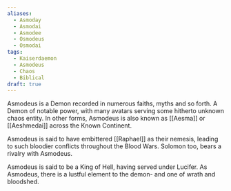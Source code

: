 ```yaml
---
aliases:
  - Asmoday
  - Asmodai
  - Asmodee
  - Osmodeus
  - Osmodai
tags:
  - Kaiserdaemon
  - Asmodeus
  - Chaos
  - Biblical
draft: true
---
```

Asmodeus is a Demon recorded in numerous faiths, myths and so forth. A Demon of notable power, with many avatars serving some hitherto unknown chaos entity. In other forms, Asmodeus is also known as [[Aesma]] or [[Aeshmedai]] across the Known Continent. 

Asmodeus is said to have embittered [[Raphael]] as their nemesis, leading to such bloodier conflicts throughout the Blood Wars. Solomon too, bears a rivalry with Asmodeus.

Asmodeus is said to be a King of Hell, having served under Lucifer. As Asmodeus, there is a lustful element to the demon- and one of wrath and bloodshed.